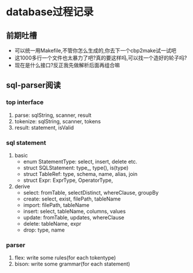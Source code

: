 # database过程记录
## 前期吐槽
- 可以统一用Makefile,不管你怎么生成的,你去下一个cbp2make试一试吧
- 这1000多行一个文件也太暴力了吧?真的要这样吗,可以找一个造好的轮子吗?
- 现在是什么接口?反正我先做解析后面再组合嘛

## sql-parser阅读
### top interface
1. parse: sqlString, scanner, result
2. tokenize: sqlString, scanner, tokens
3. result: statement, isValid

### sql statement
1. basic
    - enum StatementType: select, insert, delete etc.
    - struct SQLStatement: type_, type(), is(type)
    - struct TableRef: type, schema, name, alias, join
    - struct Expr: ExprType, OperatorType, 
2. derive
    - select: fromTable, selectDistinct, whereClause, groupBy
    - create: select, exist, filePath, tableName
    - import: filePath, tableName
    - insert: select, tableName, columns, values 
    - update: fromTable, updates, whereClause
    - delete: tableName, expr
    - drop: type, name

### parser
1. flex: write some rules(for each tokentype)
2. bison: write some grammar(for each statement)
